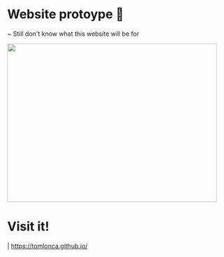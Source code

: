 # Website protoype 🚀

~ Still don't know what this website will be for 

<img src="https://media1.giphy.com/media/v1.Y2lkPTc5MGI3NjExc3JzZmFpOWxhZDZnOTZtbWRoYXRveXZuZGQzZGIzZTByenQ2NzBwaCZlcD12MV9pbnRlcm5hbF9naWZfYnlfaWQmY3Q9Zw/l2JdTkHW1KZPdvdS0/giphy.webp" width="480" height="362">

# Visit it!
| https://tomlonca.github.io/
